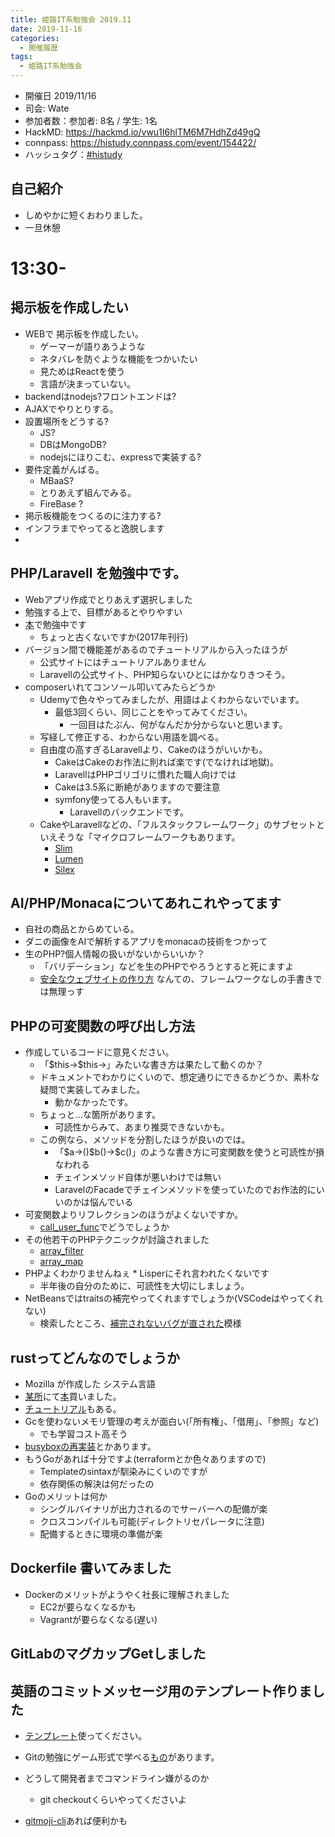 ```yaml
---
title: 姫路IT系勉強会 2019.11
date: 2019-11-16
categories:
  - 開催履歴
tags:
  - 姫路IT系勉強会
---
```


* 開催日 2019/11/16
* 司会: Wate
* 参加者数：参加者:  8名 / 学生: 1名
* HackMD: https://hackmd.io/vwu1I6hlTM6M7HdhZd49gQ
* connpass: https://histudy.connpass.com/event/154422/
* ハッシュタグ：[#histudy](https://twitter.com/search?q=%23histudy&src=typd) 

## 自己紹介

* しめやかに短くおわりました。
* 一旦休憩

# 13:30-

## 掲示板を作成したい

* WEBで 掲示板を作成したい。
    * ゲーマーが語りあうような
    * ネタバレを防ぐような機能をつかいたい
    * 見ためはReactを使う
    * 言語が決まっていない。
* backendはnodejs?フロントエンドは?
* AJAXでやりとりする。
* 設置場所をどうする? 
    * JS?
    * DBはMongoDB?
    * nodejsにほりこむ、expressで実装する?
* 要件定義がんばる。
    * MBaaS?
    * とりあえず組んでみる。
    * FireBase ?
* 掲示板機能をつくるのに注力する?
* インフラまでやってると逸脱します
* 


## PHP/Laravell を勉強中です。
* Webアプリ作成でとりあえず選択しました
* 勉強する上で、目標があるとやりやすい
* [本](https://www.google.com/url?sa=t&rct=j&q=&esrc=s&source=web&cd=3&cad=rja&uact=8&ved=2ahUKEwjhtvb49u3lAhUP7WEKHfjuBDEQFjACegQIBRAB&url=https%3A%2F%2Fwww.amazon.co.jp%2FPHP%25E3%2583%2595%25E3%2583%25AC%25E3%2583%25BC%25E3%2583%25A0%25E3%2583%25AF%25E3%2583%25BC%25E3%2582%25AF-Laravel%25E5%2585%25A5%25E9%2596%2580-%25E6%258E%258C%25E7%2594%25B0%25E6%25B4%25A5%25E8%2580%25B6%25E4%25B9%2583%2Fdp%2F4798052582&usg=AOvVaw3kM3XkHhi9ZxBaiky3N1CG)で勉強中です
    * ちょっと古くないですか(2017年刊行)
* バージョン間で機能差があるのでチュートリアルから入ったほうが
    * 公式サイトにはチュートリアルありません
    * Laravellの公式サイト、PHP知らないひとにはかなりきつそう。
* composerいれてコンソール叩いてみたらどうか
    * Udemyで色々やってみましたが、用語はよくわからないでいます。
        * 最低3回くらい、同じことをやってみてください。
            * 一回目はたぶん、何がなんだか分からないと思います。
    * 写経して修正する、わからない用語を調べる。
    * 自由度の高すぎるLaravellより、Cakeのほうがいいかも。
        * CakeはCakeのお作法に則れば楽です(でなければ地獄)。
        * LaravellはPHPゴリゴリに慣れた職人向けでは
        * Cakeは3.5系に断絶がありますので要注意
        * symfony使ってる人もいます。
            * Laravellのバックエンドです。
    * CakeやLaravellなどの、「フルスタックフレームワーク」のサブセットといえそうな「マイクロフレームワークもあります。
        * [Slim](http://www.slimframework.com/)
        * [Lumen](https://lumen.laravel.com/)
        * [Silex](https://silex.symfony.com/)

## AI/PHP/Monacaについてあれこれやってます
* 自社の商品とからめている。
* ダニの画像をAIで解析するアプリをmonacaの技術をつかって
* 生のPHP?個人情報の扱いがないからいいか？
    * 「バリデーション」などを生のPHPでやろうとすると死にますよ
    * [安全なウェブサイトの作り方](https://www.ipa.go.jp/security/vuln/websecurity.html) なんての、フレームワークなしの手書きでは無理っす

## PHPの可変関数の呼び出し方法

* 作成しているコードに意見ください。
    * 「\$this->\$this->」みたいな書き方は果たして動くのか？
    * ドキュメントでわかりにくいので、想定通りにできるかどうか、素朴な疑問で実装してみました。
        * 動かなかったです。
    * ちょっと...な箇所があります。
        * 可読性からみて、あまり推奨できないかも。
    * この例なら、メソッドを分割したほうが良いのでは。
        * 「\$a->()\$b()->\$c()」のような書き方に可変関数を使うと可読性が損なわれる
        * チェインメソッド自体が悪いわけでは無い
        * LaravelのFacadeでチェインメソッドを使っていたのでお作法的にいいのかは悩んでいる
* 可変関数よりリフレクションのほうがよくないですか。
    * [call_user_func](https://www.php.net/manual/ja/function.call-user-func.php)でどうでしょうか
* その他若干のPHPテクニックが討論されました
    * [array_filter](https://www.php.net/manual/ja/function.array-filter.php)
    * [array_map](https://www.php.net/manual/ja/function.array-map.php)
* PHPよくわかりませんねぇ
        * Lisperにそれ言われたくないです
    * 半年後の自分のために、可読性を大切にしましょう。
* NetBeansではtraitsの補完やってくれますでしょうか(VSCodeはやってくれない)
    * 検索したところ、[補完されないバグが直された](https://junichi11.com/php/improvements-for-netbeans82-php)模様

## rustってどんなのでしょうか

* Mozilla が作成した システム言語
* [某所](https://www.k-of.jp/2019/)にて[本](https://www.oreilly.co.jp/books/9784873118550/)買いました。
*  [チュートリアル](https://doc.rust-jp.rs/the-rust-programming-language-ja/1.6/book/)もある。
* Gcを使わないメモリ管理の考えが面白い(「所有権」、「借用」、「参照」など)
    * でも学習コスト高そう
* [busyboxの再実装](https://github.com/uutils/coreutils)とかあります。
* もうGoがあれば十分ですよ(terraformとか色々ありますので)
    * Templateのsintaxが馴染みにくいのですが
    * 依存関係の解決は何だったの
* Goのメリットは何か
    * シングルバイナリが出力されるのでサーバーへの配備が楽
    * クロスコンパイルも可能(ディレクトリセパレータに注意)
    * 配備するときに環境の準備が楽

## Dockerfile 書いてみました
* Dockerのメリットがようやく社長に理解されました
    * EC2が要らなくなるかも
    * Vagrantが要らなくなる(遅い)


## GitLabのマグカップGetしました



## 英語のコミットメッセージ用のテンプレート作りました
* [テンプレート](https://github.com/fu7mu4/git_message_template_for_japanese)使ってください。
* Gitの勉強にゲーム形式で学べる[もの](https://k.swd.cc/learnGitBranching-ja/)があります。

*  どうして開発者までコマンドライン嫌がるのか
    * git checkoutくらいやってくださいよ
* [gitmoji-cli](https://github.com/carloscuesta/gitmoji-cli)あれば便利かも
